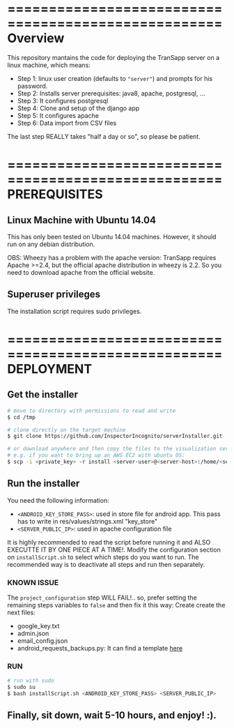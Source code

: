 ====================================================
Overview
====================================================

This repository mantains the code for deploying the TranSapp server on a linux machine, which means:
- Step 1: linux user creation (defaults to `"server"`) and prompts for his password.
- Step 2: Installs server prerequisites: java8, apache, postgresql, ...
- Step 3: It configures postgresql
- Step 4: Clone and setup of the django app
- Step 5: It configures apache
- Step 6: Data import from CSV files

The last step REALLY takes "half a day or so", so please be patient.


====================================================
PREREQUISITES
====================================================

## Linux Machine with Ubuntu 14.04

This has only been tested on Ubuntu 14.04 machines. However, it should run on any debian distribution.

OBS: Wheezy has a problem with the apache version: TranSapp requires Apache >=2.4, but the official apache distribution in wheezy is 2.2. So you need to download apache from the official website.


## Superuser privileges

The installation script requires sudo privileges.



====================================================
DEPLOYMENT
====================================================

## Get the installer

```bash
# move to directory with permissions to read and write
$ cd /tmp

# clone directly on the target machine
$ git clone https://github.com/InspectorIncognito/serverInstaller.git

# or download anywhere and then copy the files to the visualization server:
# e.g. if you want to bring up an AWS EC2 with ubuntu OS:
$ scp -i <private_key> -r install <server-user>@<server-host>:/home/<server-user>
```

## Run the installer

You need the following information:
- `<ANDROID_KEY_STORE_PASS>`: used in store file for android app. This pass has to write in res/values/strings.xml "key_store" 
- `<SERVER_PUBLIC_IP>`: used in apache configuration file

It is highly recommended to read the script before running it and ALSO EXECUTTE IT BY ONE PIECE AT A TIME!. Modify the configuration section on `installScript.sh` to select which steps do you want to run. The recommended way is to deactivate all steps and run then separately. 

### KNOWN ISSUE

The `project_configuration` step WILL FAIL!.. so, prefer setting the remaining steps variables to `false` and then fix it this way: Create create the next files:
- google_key.txt
- admin.json
- email_config.json
- android_requests_backups.py: It can find a template [here](https://github.com/InspectorIncognito/AndroidRequestsBackups/blob/master/transapp_settings.template.py)

### RUN

```bash
# run with sudo
$ sudo su
$ bash installScript.sh <ANDROID_KEY_STORE_PASS> <SERVER_PUBLIC_IP>
```

## Finally, sit down, wait 5-10 hours, and enjoy! :).

